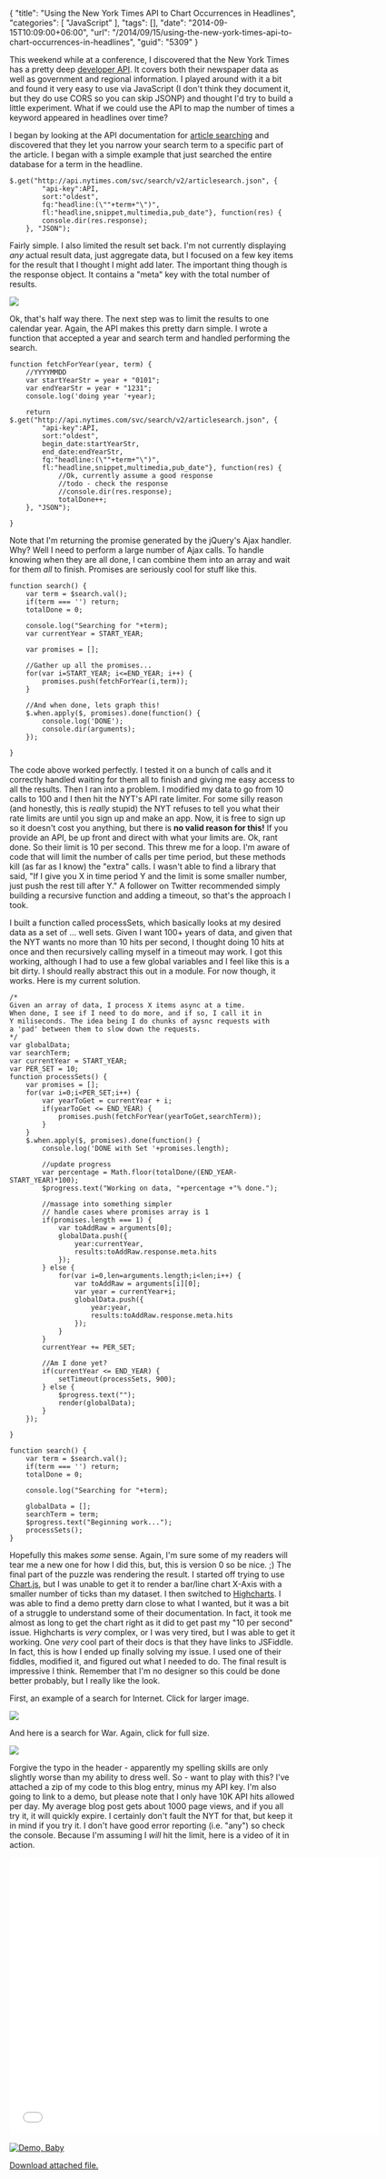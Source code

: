 {
	"title": "Using the New York Times API to Chart Occurrences in Headlines",
	"categories": [
		"JavaScript"
	],
	"tags": [],
	"date": "2014-09-15T10:09:00+06:00",
	"url": "/2014/09/15/using-the-new-york-times-api-to-chart-occurrences-in-headlines",
	"guid": "5309"
}

<p>
This weekend while at a conference, I discovered that the New York Times has a pretty deep <a href="http://developer.nytimes.com/page">developer API</a>. It covers both their newspaper data as well as government and regional information. I played around with it a bit and found it very easy to use via JavaScript (I don't think they document it, but they do use CORS so you can skip JSONP) and thought I'd try to build a little experiment. What if we could use the API to map the number of times a keyword appeared in headlines over time?
</p>
<!--more-->
<p>
I began by looking at the API documentation for <a href="http://developer.nytimes.com/docs/read/article_search_api_v2">article searching</a> and discovered that they let you narrow your search term to a specific part of the article. I began with a simple example that just searched the entire database for a term in the headline. 
</p>

<pre><code class="language-javascript">$.get(&quot;http:&#x2F;&#x2F;api.nytimes.com&#x2F;svc&#x2F;search&#x2F;v2&#x2F;articlesearch.json&quot;, {
		&quot;api-key&quot;:API,
		sort:&quot;oldest&quot;,
		fq:&quot;headline:(\&quot;&quot;+term+&quot;\&quot;)&quot;,
		fl:&quot;headline,snippet,multimedia,pub_date&quot;}, function(res) {
		console.dir(res.response);
	}, &quot;JSON&quot;);</code></pre>

<p>
Fairly simple. I also limited the result set back. I'm not currently displaying <i>any</i> actual result data, just aggregate data, but I focused on a few key items for the result that I thought I might add later. The important thing though is the response object. It contains a "meta" key with the total number of results.
</p>

<p>
<img src="http://static.raymondcamden.com/images/s124.png" />
</p>

<p>
Ok, that's half way there. The next step was to limit the results to one calendar year. Again, the API makes this pretty darn simple. I wrote a function that accepted a year and search term and handled performing the search.
</p>

<pre><code class="language-javascript">function fetchForYear(year, term) {
	&#x2F;&#x2F;YYYYMMDD
	var startYearStr = year + &quot;0101&quot;;
	var endYearStr = year + &quot;1231&quot;;
	console.log(&#x27;doing year &#x27;+year);
	
	return $.get(&quot;http:&#x2F;&#x2F;api.nytimes.com&#x2F;svc&#x2F;search&#x2F;v2&#x2F;articlesearch.json&quot;, {
		&quot;api-key&quot;:API,
		sort:&quot;oldest&quot;,
		begin_date:startYearStr,
		end_date:endYearStr,
		fq:&quot;headline:(\&quot;&quot;+term+&quot;\&quot;)&quot;,
		fl:&quot;headline,snippet,multimedia,pub_date&quot;}, function(res) {
			&#x2F;&#x2F;Ok, currently assume a good response
			&#x2F;&#x2F;todo - check the response
			&#x2F;&#x2F;console.dir(res.response);
			totalDone++;
	}, &quot;JSON&quot;);
	
}</code></pre>

<p>
Note that I'm returning the promise generated by the jQuery's Ajax handler. Why? Well I need to perform a large number of Ajax calls. To handle knowing when they are all done, I can combine them into an array and wait for them <i>all</i> to finish. Promises are seriously cool for stuff like this.
</p>

<pre><code class="language-javascript">function search() {
	var term = $search.val();
	if(term === &#x27;&#x27;) return;
	totalDone = 0;
	
	console.log(&quot;Searching for &quot;+term);
	var currentYear = START_YEAR;

	var promises = [];
	
	&#x2F;&#x2F;Gather up all the promises...
	for(var i=START_YEAR; i&lt;=END_YEAR; i++) {
		promises.push(fetchForYear(i,term));	
	}
	
	&#x2F;&#x2F;And when done, lets graph this!
	$.when.apply($, promises).done(function() {
		console.log(&#x27;DONE&#x27;);
		console.dir(arguments);
	});
	
}</code></pre>

<p>
The code above worked perfectly. I tested it on a bunch of calls and it correctly handled waiting for them all to finish and giving me easy access to all the results. Then I ran into a problem. I modified my data to go from 10 calls to 100 and I then hit the NYT's API rate limiter. For some silly reason (and honestly, this is <i>really</i> stupid) the NYT refuses to tell you what their rate limits are until you sign up and make an app. Now, it is free to sign up so it doesn't cost you anything, but there is <strong>no valid reason for this!</strong> If you provide an API, be up front and direct with what your limits are. Ok, rant done. So their limit is 10 per second. This threw me for a loop. I'm aware of code that will limit the number of calls per time period, but these methods kill (as far as I know) the "extra" calls. I wasn't able to find a library that said, "If I give you X in time period Y and the limit is some smaller number, just push the rest till after Y." A follower on Twitter recommended simply building a recursive function and adding a timeout, so that's the approach I took.
</p>

<p>
I built a function called processSets, which basically looks at my desired data as a set of ... well sets. Given I want 100+ years of data, and given that the NYT wants no more than 10 hits per second, I thought doing 10 hits at once and then recursively calling myself in a timeout may work. I got this working, although I had to use a few global variables and I feel like this is a bit dirty. I should really abstract this out in a module. For now though, it works. Here is my current solution.
</p>

<pre><code class="language-javascript">&#x2F;*
Given an array of data, I process X items async at a time.
When done, I see if I need to do more, and if so, I call it in
Y miliseconds. The idea being I do chunks of aysnc requests with
a &#x27;pad&#x27; between them to slow down the requests.
*&#x2F;
var globalData;
var searchTerm;
var currentYear = START_YEAR;
var PER_SET = 10;
function processSets() {
	var promises = [];
	for(var i=0;i&lt;PER_SET;i++) {
		var yearToGet = currentYear + i;
		if(yearToGet &lt;= END_YEAR) {
			promises.push(fetchForYear(yearToGet,searchTerm));
		}
	}
	$.when.apply($, promises).done(function() {
		console.log(&#x27;DONE with Set &#x27;+promises.length);
		
		&#x2F;&#x2F;update progress
		var percentage = Math.floor(totalDone&#x2F;(END_YEAR-START_YEAR)*100);
		$progress.text(&quot;Working on data, &quot;+percentage +&quot;% done.&quot;);
		
		&#x2F;&#x2F;massage into something simpler
		&#x2F;&#x2F; handle cases where promises array is 1
		if(promises.length === 1) {
			var toAddRaw = arguments[0];
			globalData.push({
				year:currentYear,
				results:toAddRaw.response.meta.hits
			});			
		} else {
			for(var i=0,len=arguments.length;i&lt;len;i++) {
				var toAddRaw = arguments[i][0];
				var year = currentYear+i;
				globalData.push({
					year:year,
					results:toAddRaw.response.meta.hits
				});
			}
		}
		currentYear += PER_SET;

		&#x2F;&#x2F;Am I done yet?
		if(currentYear &lt;= END_YEAR) {
			setTimeout(processSets, 900);
		} else {
			$progress.text(&quot;&quot;);
			render(globalData);	
		}
	});

}

function search() {
	var term = $search.val();
	if(term === &#x27;&#x27;) return;
	totalDone = 0;
	
	console.log(&quot;Searching for &quot;+term);

	globalData = [];
	searchTerm = term;
	$progress.text(&quot;Beginning work...&quot;);
	processSets();
}</code></pre>

<p>
Hopefully this makes <i>some</i> sense. Again, I'm sure some of my readers will tear me a new one for how I did this, but, this is version 0 so be nice. ;) The final part of the puzzle was rendering the result. I started off trying to use <a href="http://www.chartjs.org/">Chart.js</a>, but I was unable to get it to render a bar/line chart X-Axis with a smaller number of ticks than my dataset. I then switched to <a href="http://www.highcharts.com/">Highcharts</a>. I was able to find a demo pretty darn close to what I wanted, but it was a bit of a struggle to understand some of their documentation. In fact, it took me almost as long to get the chart right as it did to get past my "10 per second" issue. Highcharts is <i>very</i> complex, or I was very tired, but I was able to get it working. One <i>very</i> cool part of their docs is that they have links to JSFiddle. In fact, this is how I ended up finally solving my issue. I used one of their fiddles, modified it, and figured out what I needed to do. The final result is impressive I think. Remember that I'm no designer so this could be done better probably, but I really like the look.
</p>

<p>
First, an example of a search for Internet. Click for larger image.
</p>

<p>
<a href="http://static.raymondcamden.com/images/s219.png"><img src="http://static.raymondcamden.com/images/s2_small.png" /></a>
</p>

<p>
And here is a search for War. Again, click for full size.
</p>

<p>
<a href="http://static.raymondcamden.com/images/s311.png"><img src="http://static.raymondcamden.com/images/s3_small.png" /></a>
</p>

<p>
Forgive the typo in the header - apparently my spelling skills are only slightly worse than my ability to dress well. So - want to play with this? I've attached a zip of my code to this blog entry, minus my API key. I'm also going to link to a demo, but please note that I only have 10K API hits allowed per day. My average blog post gets about 1000 page views, and if you all try it, it will quickly expire. I certainly don't fault the NYT for that, but keep it in mind if you try it. I don't have good error reporting (i.e. "any") so check the console. Because I'm assuming I <i>will</i> hit the limit, here is a video of it in action.
</p>

<iframe width="650" height="488" src="//www.youtube.com/embed/87hVm6Ik4rY?rel=0" frameborder="0" allowfullscreen></iframe>

<p>
<a href="http://static.raymondcamden.com/demos/2014/sep/15/test2.html"><img src="http://static.raymondcamden.com/images/icon_128.png" title="Demo, Baby" border="0"></a><p><a href='http://static.raymondcamden.com/enclosures/nytapi1.zip'>Download attached file.</a></p>